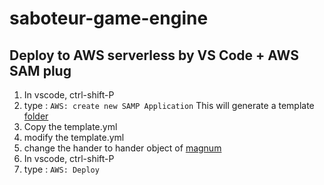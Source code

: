 # saboteur-game-engine

## Deploy to AWS serverless by VS Code + AWS SAM plug

1. In vscode, ctrl-shift-P
2. type : `AWS: create new SAMP Application`
    This will generate a template [folder](https://github.com/palazzo-train/saboteur-game-engine/tree/master/doc/aws-template-saboteur-game-engine)
3. Copy the template.yml
4. modify the template.yml
5. change the hander to hander object of [magnum](https://github.com/palazzo-train/saboteur-game-engine/blob/3aec2cf7333dbf13c4898c7e6cb8910ef1898cc4/template.yaml#L18)
6. In vscode, ctrl-shift-P
7. type : `AWS: Deploy`
